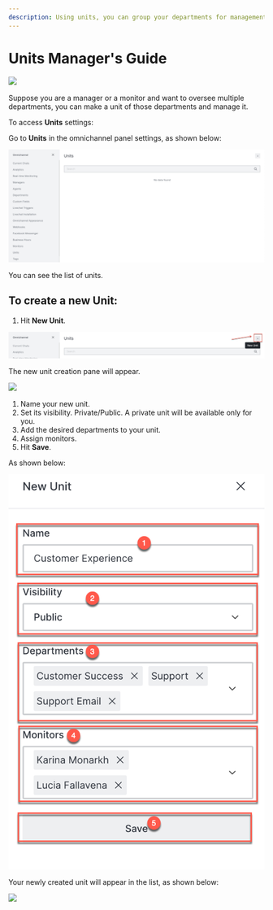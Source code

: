 ```yaml
---
description: Using units, you can group your departments for management purposes.
---
```


# Units Manager's Guide

![](<../../.gitbook/assets/2021-06-10\_22-31-38 (3) (3) (3) (3) (3) (3) (3) (3) (3) (2) (3) (1) (1) (1) (15).jpg>)

Suppose you are a manager or a monitor and want to oversee multiple departments, you can make a unit of those departments and manage it.

To access **Units** settings:

Go to **Units** in the omnichannel panel settings, as shown below:

![](<../../.gitbook/assets/0 (6).png>)

You can see the list of units.

## To create a new Unit:

1. Hit **New Unit**.

![](<../../.gitbook/assets/1 (13).png>)

The new unit creation pane will appear.

![](<../../.gitbook/assets/2 (11).png>)

1. Name your new unit.
2. Set its visibility. Private/Public. A private unit will be available only for you.
3. Add the desired departments to your unit.
4. Assign monitors.
5. Hit **Save**.

As shown below:

![](<../../.gitbook/assets/3 (11).png>)

Your newly created unit will appear in the list, as shown below:

![](<../../.gitbook/assets/4 (12).png>)
